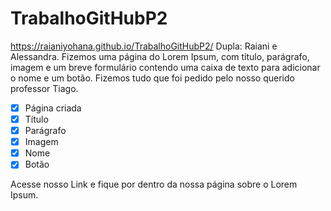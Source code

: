 # TrabalhoGitHubP2
 https://raianiyohana.github.io/TrabalhoGitHubP2/ 
 Dupla: Raiani e Alessandra.
 Fizemos uma página do Lorem Ipsum, com título, parágrafo, imagem e um breve formulário contendo uma caixa de texto para adicionar o nome e um botão. Fizemos tudo que foi pedido pelo nosso querido professor Tiago.
 - [x] Página criada
 - [x] Título
 - [x] Parágrafo
 - [x] Imagem
 - [x] Nome
 - [x] Botão
 
 Acesse nosso Link e fique por dentro da nossa página sobre o Lorem Ipsum.
